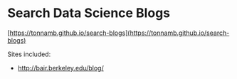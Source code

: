 # Search Data Science Blogs

[https://tonnamb.github.io/search-blogs](https://tonnamb.github.io/search-blogs)

Sites included:

* http://bair.berkeley.edu/blog/